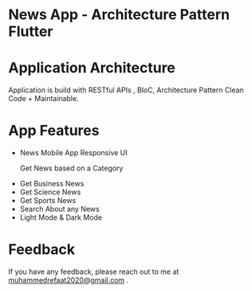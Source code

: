 # News App -  Architecture Pattern Flutter


# Application Architecture

Application is build with RESTful APIs , BloC, Architecture Pattern  Clean Code + Maintainable.


# App Features

<ul dir="auto">
<li>News Mobile App Responsive UI</li>

 Get News based on a Category

<li>Get Business News </li>
<li>Get Science News </li>
<li>Get Sports News </li>

<li>Search About any News</li>
<li>Light Mode &amp; Dark Mode </li>
</ul>



# Feedback

If you have any feedback, please reach out to me at muhammedrefaat2020@gmail.com .
